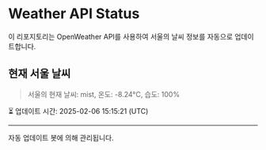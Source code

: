 
# Weather API Status

이 리포지토리는 OpenWeather API를 사용하여 서울의 날씨 정보를 자동으로 업데이트합니다.

## 현재 서울 날씨
> 서울의 현재 날씨: mist, 온도: -8.24°C, 습도: 100%

⏳ 업데이트 시간: 2025-02-06 15:15:21 (UTC)

---
자동 업데이트 봇에 의해 관리됩니다.
